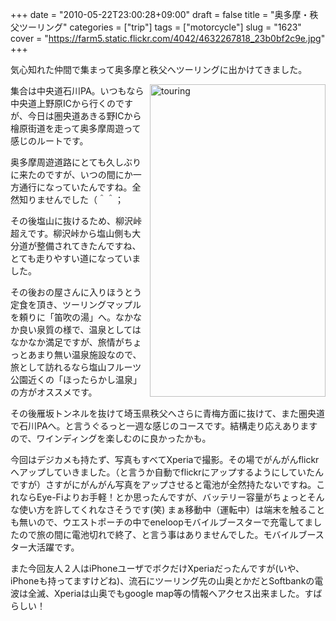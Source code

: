 +++
date = "2010-05-22T23:00:28+09:00"
draft = false
title = "奥多摩・秩父ツーリング"
categories = ["trip"]
tags = ["motorcycle"]
slug = "1623"
cover = "https://farm5.static.flickr.com/4042/4632267818_23b0bf2c9e.jpg"
+++

気心知れた仲間で集まって奥多摩と秩父へツーリングに出かけてきました。

<a title="touring by けるる, on Flickr" href="https://www.flickr.com/photos/keruru/4632267818/"><img src="https://farm5.static.flickr.com/4042/4632267818_23b0bf2c9e.jpg" alt="touring" width="281" height="500" align="right" /></a>集合は中央道石川PA。いつもなら中央道上野原ICから行くのですが、今日は圏央道あきる野ICから檜原街道を走って奥多摩周遊って感じのルートです。

奥多摩周遊道路にとても久しぶりに来たのですが、いつの間にか一方通行になっていたんですね。全然知りませんでした（＾＾；

その後塩山に抜けるため、柳沢峠超えです。柳沢峠から塩山側も大分道が整備されてきたんですね、とても走りやすい道になっていました。

その後おの屋さんに入りほうとう定食を頂き、ツーリングマップルを頼りに「笛吹の湯」へ。なかなか良い泉質の様で、温泉としてはなかなか満足ですが、旅情がちょっとあまり無い温泉施設なので、旅として訪れるなら塩山フルーツ公園近くの「ほったらかし温泉」の方がオススメです。

その後雁坂トンネルを抜けて埼玉県秩父へさらに青梅方面に抜けて、また圏央道で石川PAへ。と言うぐるっと一週な感じのコースです。結構走り応えありますので、ワインディングを楽しむのに良かったかも。

今回はデジカメも持たず、写真もすべてXperiaで撮影。その場でがんがんflickrへアップしていきました。（と言うか自動でflickrにアップするようにしていたんですが）さすがにがんがん写真をアップさせると電池が全然持たないですね。これならEye-Fiよりお手軽！とか思ったんですが、バッテリー容量がちょっとそんな使い方を許してくれなさそうです(笑)
まぁ移動中（運転中）は端末を触ることも無いので、ウエストポーチの中でeneloopモバイルブースターで充電してましたので旅の間に電池切れで終了、と言う事はありませんでした。モバイルブースター大活躍です。

また今回友人２人はiPhoneユーザでボクだけXperiaだったんですが(いや、iPhoneも持ってますけどね)、流石にツーリング先の山奥とかだとSoftbankの電波は全滅、Xperiaは山奥でもgoogle map等の情報へアクセス出来ました。すばらしい！
